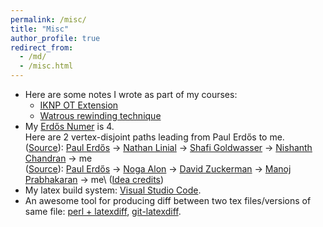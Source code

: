 ```yaml
---
permalink: /misc/
title: "Misc"
author_profile: true
redirect_from: 
  - /md/
  - /misc.html
---
```

* Here are some notes I wrote as part of my courses: 
    * [IKNP OT Extension](/files/OT_extension.pdf)
    * [Watrous rewinding technique](/files/zk_quantum_attacks.pdf)
* My [Erd&#337;s Numer](https://en.wikipedia.org/wiki/Erd%C5%91s_number) is 4.  
Here are 2 vertex-disjoint paths leading from Paul Erd&#337;s to me.  
([Source](https://mathscinet.ams.org/mathscinet/collaborationDistance.html?AuthorSourceName=Chandran,%20Nishanth&AuthorTargetName=Erdos,%20Paul&group_target=189017)): [Paul Erd&#337;s](https://en.wikipedia.org/wiki/Paul_Erd%C5%91s) &rarr; [Nathan Linial](https://en.wikipedia.org/wiki/Nati_Linial) &rarr; [Shafi Goldwasser](https://en.wikipedia.org/wiki/Shafi_Goldwasser) &rarr; [Nishanth Chandran](https://www.microsoft.com/en-us/research/people/nichandr/) &rarr; me  
([Source](https://mathscinet.ams.org/mathscinet/collaborationDistance.html?AuthorSourceName=Prabhakaran,%20Manoj&AuthorTargetName=Erdos,%20Paul&group_target=189017)): [Paul Erd&#337;s](https://en.wikipedia.org/wiki/Paul_Erd%C5%91s) &rarr; [Noga Alon](https://en.wikipedia.org/wiki/Noga_Alon) &rarr; [David Zuckerman](https://www.cs.utexas.edu/~diz/) &rarr; [Manoj Prabhakaran](https://www.cse.iitb.ac.in/~mp/) &rarr; me\\
([Idea credits](https://saswat.padhi.me/))
* My latex build system: [Visual Studio Code](https://mjcb.io/blog/2020/01/23/visual-studio-code-with-latex/).
* An awesome tool for producing diff between two tex files/versions of same file: [perl + latexdiff](http://www.brechtdeman.com/blog/LaTeX-diff.html), [git-latexdiff](https://gitlab.com/git-latexdiff/git-latexdiff).